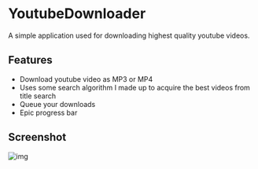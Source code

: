 # YoutubeDownloader
A simple application used for downloading highest quality youtube videos.
## Features

- Download youtube video as MP3 or MP4
- Uses some search algorithm I made up to acquire the best videos from title search
- Queue your downloads
- Epic progress bar

## Screenshot
![img](https://i.imgur.com/vQxCfmy.png)
